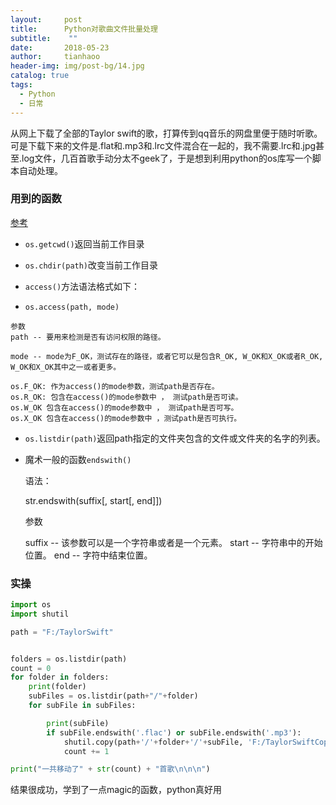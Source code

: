 ```yaml
---
layout:     post
title:      Python对歌曲文件批量处理
subtitle:    ""
date:       2018-05-23
author:     tianhaoo
header-img: img/post-bg/14.jpg
catalog: true
tags:
  - Python
  - 日常
---
```



从网上下载了全部的Taylor swift的歌，打算传到qq音乐的网盘里便于随时听歌。可是下载下来的文件是.flat和.mp3和.lrc文件混合在一起的，我不需要.lrc和.jpg甚至.log文件，几百首歌手动分太不geek了，于是想到利用python的os库写一个脚本自动处理。



### 用到的函数

[参考](http://www.runoob.com/python/os-file-methods.html)


* `os.getcwd()`返回当前工作目录

* `os.chdir(path)`改变当前工作目录

* `access()`方法语法格式如下：

* `os.access(path, mode)`
<!--more-->
    参数
    path -- 要用来检测是否有访问权限的路径。

    mode -- mode为F_OK，测试存在的路径，或者它可以是包含R_OK, W_OK和X_OK或者R_OK, W_OK和X_OK其中之一或者更多。

    os.F_OK: 作为access()的mode参数，测试path是否存在。
    os.R_OK: 包含在access()的mode参数中 ， 测试path是否可读。
    os.W_OK 包含在access()的mode参数中 ， 测试path是否可写。
    os.X_OK 包含在access()的mode参数中 ，测试path是否可执行。

* `os.listdir(path)`返回path指定的文件夹包含的文件或文件夹的名字的列表。

* 魔术一般的函数`endswith()`

    语法：

    str.endswith(suffix[, start[, end]])

    参数

    suffix -- 该参数可以是一个字符串或者是一个元素。
    start -- 字符串中的开始位置。
    end -- 字符中结束位置。


### 实操

```python
import os
import shutil

path = "F:/TaylorSwift"


folders = os.listdir(path)
count = 0
for folder in folders:
    print(folder)
    subFiles = os.listdir(path+"/"+folder)
    for subFile in subFiles:

        print(subFile)
        if subFile.endswith('.flac') or subFile.endswith('.mp3'):
            shutil.copy(path+'/'+folder+'/'+subFile, 'F:/TaylorSwiftCopy/'+subFile)
            count += 1

print("一共移动了" + str(count) + "首歌\n\n\n")

```

结果很成功，学到了一点magic的函数，python真好用
